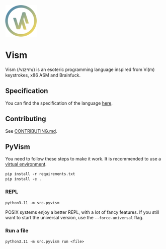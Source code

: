 <img src="./assets/logo/pyvism.svg" width="100" height="100" alt="Vism logo" />

# Vism

Vism (/vɪzᵊm/) is an esoteric programming language inspired from Vi(m) keystrokes, x86 ASM and Brainfuck.

## Specification

You can find the specification of the language [here](https://github.com/qexat/vism).

## Contributing

See [CONTRIBUTING.md](./.github/CONTRIBUTING.md).

## PyVism

You need to follow these steps to make it work. It is recommended to use a [virtual environment](https://virtualenv.pypa.io/en/latest/).

```
pip install -r requirements.txt
pip install -e .
```

### REPL

```
python3.11 -m src.pyvism
```

POSIX systems enjoy a better REPL, with a lot of fancy features.
If you still want to start the universal version, use the `--force-universal` flag.

### Run a file

```
python3.11 -m src.pyvism run <file>
```
